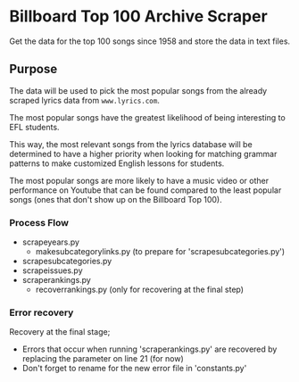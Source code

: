 # Billboard Top 100 Archive Scraper

Get the data for the top 100 songs since 1958 and store the data in text files.

## Purpose

The data will be used to pick the most popular songs from the already scraped lyrics data from `www.lyrics.com`.

The most popular songs have the greatest likelihood of being interesting to EFL students.

This way, the most relevant songs from the lyrics database will be determined to have a higher priority when looking for matching grammar patterns to make customized English lessons for students.

The most popular songs are more likely to have a music video or other performance on Youtube that can be found compared to the least popular songs (ones that don't show up on the Billboard Top 100).

### Process Flow
* scrapeyears.py
  * makesubcategorylinks.py (to prepare for 'scrapesubcategories.py')
* scrapesubcategories.py
* scrapeissues.py
* scraperankings.py
  * recoverrankings.py (only for recovering at the final step)

### Error recovery

Recovery at the final stage;  
* Errors that occur when running 'scraperankings.py' are recovered by replacing the parameter on line 21 (for now)
* Don't forget to rename for the new error file in 'constants.py'
